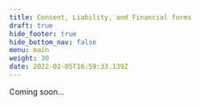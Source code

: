 ```yaml
---
title: Consent, Liability, and Financial forms
draft: true
hide_footer: true
hide_bottom_nav: false
menu: main
weight: 30
date: 2022-02-05T16:59:33.139Z
---
```

Coming soon...
